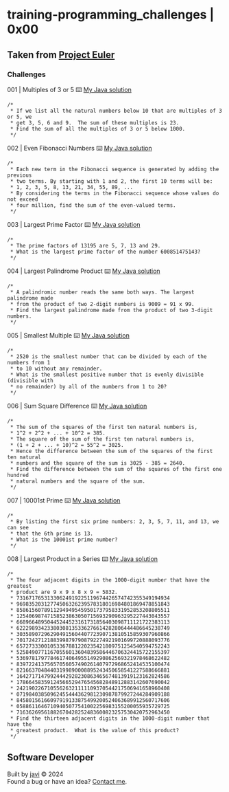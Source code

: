 # training-programming_challenges | 0x00
## Taken from [Project Euler](https://projecteuler.net/archives)
### Challenges
001 | Multiples of 3 or 5 :keyboard: [My Java solution](./java/src/Script001.java)
```
/*
 * If we list all the natural numbers below 10 that are multiples of 3 or 5, we
 * get 3, 5, 6 and 9.  The sum of these multiples is 23.
 * Find the sum of all the multiples of 3 or 5 below 1000.
 */
```
002 | Even Fibonacci Numbers :keyboard: [My Java solution](./java/src/Script002.java)
```
/*
 * Each new term in the Fibonacci sequence is generated by adding the previous
 * two terms. By starting with 1 and 2, the first 10 terms will be:
 * 1, 2, 3, 5, 8, 13, 21, 34, 55, 89, ...
 * By considering the terms in the Fibonacci sequence whose values do not exceed
 * four million, find the sum of the even-valued terms.
 */
```
003 | Largest Prime Factor :keyboard: [My Java solution](./java/src/Script003.java)
```
/*
 * The prime factors of 13195 are 5, 7, 13 and 29.
 * What is the largest prime factor of the number 600851475143?
 */
```
004 | Largest Palindrome Product :keyboard: [My Java solution](./java/src/Script004.java)
```
/*
 * A palindromic number reads the same both ways. The largest palindrome made
 * from the product of two 2-digit numbers is 9009 = 91 x 99.
 * Find the largest palindrome made from the product of two 3-digit numbers.
 */
```
005 | Smallest Multiple :keyboard: [My Java solution](./java/src/Script005.java)
```
/*
 * 2520 is the smallest number that can be divided by each of the numbers from 1
 * to 10 without any remainder.
 * What is the smallest positive number that is evenly divisible (divisible with
 * no remainder) by all of the numbers from 1 to 20?
 */
```
006 | Sum Square Difference :keyboard: [My Java solution](./java/src/Script006.java)
```
/*
 * The sum of the squares of the first ten natural numbers is,
 * 1^2 + 2^2 + ... + 10^2 = 385.
 * The square of the sum of the first ten natural numbers is,
 * (1 + 2 + ... + 10)^2 = 55^2 = 3025.
 * Hence the difference between the sum of the squares of the first ten natural
 * numbers and the square of the sum is 3025 - 385 = 2640.
 * Find the difference between the sum of the squares of the first one hundred
 * natural numbers and the square of the sum.
 */
```
007 | 10001st Prime :keyboard: [My Java solution](./java/src/Script007.java)
```
/*
 * By listing the first six prime numbers: 2, 3, 5, 7, 11, and 13, we can see
 * that the 6th prime is 13.
 * What is the 10001st prime number?
 */
```
008 | Largest Product in a Series :keyboard: [My Java solution](./java/src/Script008.java)
```
/*
 * The four adjacent digits in the 1000-digit number that have the greatest
 * product are 9 x 9 x 8 x 9 = 5832.
 * 73167176531330624919225119674426574742355349194934
 * 96983520312774506326239578318016984801869478851843
 * 85861560789112949495459501737958331952853208805511
 * 12540698747158523863050715693290963295227443043557
 * 66896648950445244523161731856403098711121722383113
 * 62229893423380308135336276614282806444486645238749
 * 30358907296290491560440772390713810515859307960866
 * 70172427121883998797908792274921901699720888093776
 * 65727333001053367881220235421809751254540594752243
 * 52584907711670556013604839586446706324415722155397
 * 53697817977846174064955149290862569321978468622482
 * 83972241375657056057490261407972968652414535100474
 * 82166370484403199890008895243450658541227588666881
 * 16427171479924442928230863465674813919123162824586
 * 17866458359124566529476545682848912883142607690042
 * 24219022671055626321111109370544217506941658960408
 * 07198403850962455444362981230987879927244284909188
 * 84580156166097919133875499200524063689912560717606
 * 05886116467109405077541002256983155200055935729725
 * 71636269561882670428252483600823257530420752963450
 * Find the thirteen adjacent digits in the 1000-digit number that have the
 * greatest product.  What is the value of this product?
 */
```
## Software Developer
Built by [javi](https://github.com/javierandres-dev/) :copyright: 2024  
Found a bug or have an idea? [Contact me](https://www.linkedin.com/in/javierandres-dev/).
